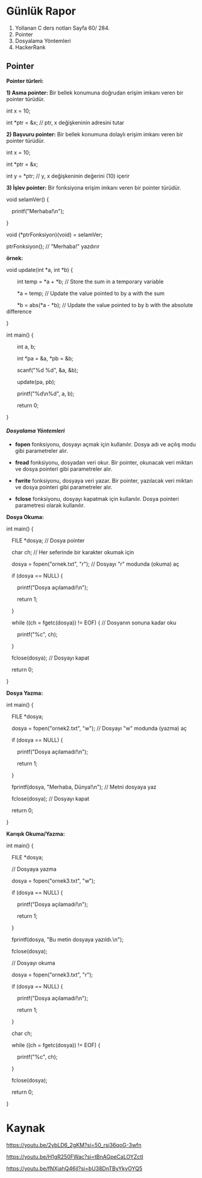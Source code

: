 ﻿# **Günlük Rapor**

1) Yollanan C ders notları Sayfa 60/ 284.
1) Pointer
1) Dosyalama Yöntemleri
1) HackerRank
##
##
## Pointer

**Pointer türleri:**

**1) Asma pointer:** Bir bellek konumuna doğrudan erişim imkanı veren bir pointer türüdür.

int x = 10;

int \*ptr = &x; // ptr, x değişkeninin adresini tutar

**2) Başvuru pointer:** Bir bellek konumuna dolaylı erişim imkanı veren bir pointer türüdür.

int x = 10;

int \*ptr = &x;

int y = \*ptr; // y, x değişkeninin değerini (10) içerir

**3) İşlev pointer:** Bir fonksiyona erişim imkanı veren bir pointer türüdür.

void selamVer() {

`  `printf("Merhaba!\n");

}

void (\*ptrFonksiyon)(void) = selamVer;

ptrFonksiyon(); // "Merhaba!" yazdırır


**örnek:**

void update(int \*a, int \*b) {

`    `int temp = \*a + \*b;  // Store the sum in a temporary variable

`    `\*a = temp;           // Update the value pointed to by a with the sum

`    `\*b = abs(\*a - \*b);  // Update the value pointed to by b with the absolute difference

}

int main() {

`    `int a, b;

`    `int \*pa = &a, \*pb = &b;

`    `scanf("%d %d", &a, &b);

`    `update(pa, pb);

`    `printf("%d\n%d", a, b);

`    `return 0;

}

####
#### *Dosyalama Yöntemleri*

- **fopen** fonksiyonu, dosyayı açmak için kullanılır. Dosya adı ve açılış modu gibi parametreler alır.

- **fread** fonksiyonu, dosyadan veri okur. Bir pointer, okunacak veri miktarı ve dosya pointeri gibi parametreler alır.


- **fwrite** fonksiyonu, dosyaya veri yazar. Bir pointer, yazılacak veri miktarı ve dosya pointeri gibi parametreler alır.

- **fclose** fonksiyonu, dosyayı kapatmak için kullanılır. Dosya pointeri parametresi olarak kullanılır.

**Dosya Okuma:**

int main() {

`  `FILE \*dosya; // Dosya pointer

`  `char ch; // Her seferinde bir karakter okumak için

`  `dosya = fopen("ornek.txt", "r"); // Dosyayı "r" modunda (okuma) aç

`  `if (dosya == NULL) {

`    `printf("Dosya açılamadı!\n");

`    `return 1;

`  `}

`  `while ((ch = fgetc(dosya)) != EOF) { // Dosyanın sonuna kadar oku

`    `printf("%c", ch);

`  `}

`  `fclose(dosya); // Dosyayı kapat

`  `return 0;

}










**Dosya Yazma:**

int main() {

`  `FILE \*dosya;

`  `dosya = fopen("ornek2.txt", "w"); // Dosyayı "w" modunda (yazma) aç

`  `if (dosya == NULL) {

`    `printf("Dosya açılamadı!\n");

`    `return 1;

`  `}

`  `fprintf(dosya, "Merhaba, Dünya!\n"); // Metni dosyaya yaz

`  `fclose(dosya); // Dosyayı kapat

`  `return 0;

}

**Karışık Okuma/Yazma:**

int main() {

`  `FILE \*dosya;

`  `// Dosyaya yazma

`  `dosya = fopen("ornek3.txt", "w");

`  `if (dosya == NULL) {

`    `printf("Dosya açılamadı!\n");

`    `return 1;

`  `}

`  `fprintf(dosya, "Bu metin dosyaya yazıldı.\n");

`  `fclose(dosya);

`  `// Dosyayı okuma

`  `dosya = fopen("ornek3.txt", "r");

`  `if (dosya == NULL) {

`    `printf("Dosya açılamadı!\n");

`    `return 1;

`  `}

`  `char ch;

`  `while ((ch = fgetc(dosya)) != EOF) {

`    `printf("%c", ch);

`  `}

`  `fclose(dosya);

`  `return 0;

}


# **Kaynak**

<https://youtu.be/2ybLD6_2gKM?si=50_rsi36qoG-3wfn>

<https://youtu.be/H1gR250FWac?si=tBnAGpeCaLOYZctI>

<https://youtu.be/fNXjahQ46jI?si=bU38DnTByYkyOYQ5>

#
